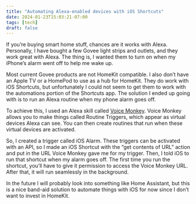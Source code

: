 ```yaml
---
title: "Automating Alexa-enabled devices with iOS Shortcuts"
date: 2024-01-23T15:03:21-07:00
tags: [tech]
draft: false
---
```


If you’re buying smart home stuff, chances are it works with Alexa. Personally, I have bought a few Govee light strips and outlets, and they work great with Alexa. The thing is, I wanted them to turn on when my iPhone’s alarm went off to help me wake up.

Most current Govee products are not HomeKit compatible. I also don’t have an Apple TV or a HomePod to use as a hub for HomeKit. They do work with iOS Shortcuts, but unfortunately I could not seem to get them to work with the automations portion of the Shortcuts app. The solution I ended up going with is to run an Alexa routine when my phone alarm goes off.

To achieve this, I used an Alexa skill called [Voice Monkey](https://voicemonkey.io/ "https://voicemonkey.io/"). Voice Monkey allows you to make things called Routine Triggers, which appear as virtual devices Alexa can see. You can then create routines that run when these virtual devices are activated.

So, I created a trigger called iOS Alarm. These triggers can be activated with an API, so I made an iOS Shortcut with the “get contents of URL” action and put in the URL Voice Monkey gave me for my trigger. Then, I told iOS to run that shortcut when my alarm goes off. The first time you run the shortcut, you’ll have to give it permission to access the Voice Monkey URL. After that, it will run seamlessly in the background.

In the future I will probably look into something like Home Assistant, but this is a nice band-aid solution to automate things with iOS for now since I don’t want to invest in HomeKit.